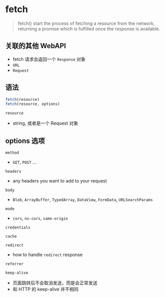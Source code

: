 # fetch

> fetch() start the process of fetching a resource from the network, returning a promise which is fulfilled once the response is available.

## 关联的其他 WebAPI

- fetch 请求会返回一个 `Response` 对象
- `URL`
- `Request`

## 语法

```js
fetch(resource)
fetch(resource, options)
```

`resource`

- string, 或者是一个 Request 对象

## options 选项

`method`

- `GET`, `POST` ...

`headers`

- any headers you want to add to your request

`body`

- `Blob`, `ArrayBuffer`, `TypedArray`, `DataView`, `FormData`, `URLSearchParams`

`mode`

- `cors`, `no-cors`, `same-origin`

`credentials`

`cache`

`redirect`

- how to handle `redirect` response

`referrer`

`keep-alive`

- 页面跳转后不会取消发送，而是会正常发送
- 和 HTTP 的 keep-alive 并不相同
